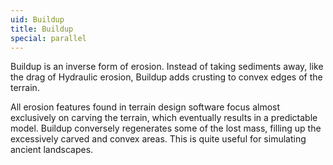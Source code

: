 ```yaml
---
uid: Buildup
title: Buildup
special: parallel
---
```


Buildup is an inverse form of erosion. Instead of taking sediments away, like the drag of Hydraulic erosion, Buildup adds crusting to convex edges of the terrain. 

All erosion features found in terrain design software focus almost exclusively on carving the terrain, which eventually results in a predictable model. Buildup conversely regenerates some of the lost mass, filling up the excessively carved and convex areas. This is quite useful for simulating ancient landscapes.


